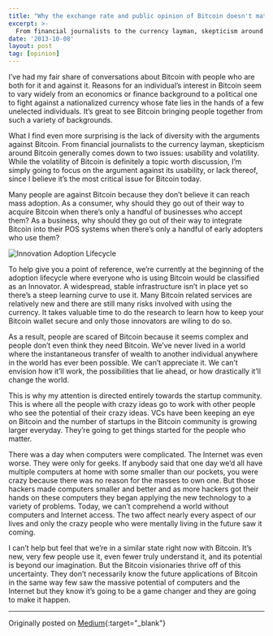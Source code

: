 ```yaml
---
title: "Why the exchange rate and public opinion of Bitcoin doesn't matter"
excerpt: >-
  From financial journalists to the currency layman, skepticism around Bitcoin generally comes down to two issues: usability and volatility. While the volatility of Bitcoin is definitely a topic worth discussion, I’m simply going to focus on the argument against its usability, or lack thereof, since I believe it’s the most critical issue for Bitcoin today.
date: '2013-10-08'
layout: post
tag: [opinion]
---
```


I’ve had my fair share of conversations about Bitcoin with people who are both for it and against it. Reasons for an individual’s interest in Bitcoin seem to vary widely from an economics or finance background to a political one to fight against a nationalized currency whose fate lies in the hands of a few unelected individuals. It’s great to see Bitcoin bringing people together from such a variety of backgrounds.

What I find even more surprising is the lack of diversity with the arguments against Bitcoin. From financial journalists to the currency layman, skepticism around Bitcoin generally comes down to two issues: usability and volatility. While the volatility of Bitcoin is definitely a topic worth discussion, I’m simply going to focus on the argument against its usability, or lack thereof, since I believe it’s the most critical issue for Bitcoin today.

Many people are against Bitcoin because they don’t believe it can reach mass adoption. As a consumer, why should they go out of their way to acquire Bitcoin when there’s only a handful of businesses who accept them? As a business, why should they go out of their way to integrate Bitcoin into their POS systems when there’s only a handful of early adopters who use them?

![Innovation Adoption Lifecycle](https://upload.wikimedia.org/wikipedia/en/4/45/DiffusionOfInnovation.png)

To help give you a point of reference, we’re currently at the beginning of the adoption lifecycle where everyone who is using Bitcoin would be classified as an Innovator. A widespread, stable infrastructure isn’t in place yet so there’s a steep learning curve to use it. Many Bitcoin related services are relatively new and there are still many risks involved with using the currency. It takes valuable time to do the research to learn how to keep your Bitcoin wallet secure and only those innovators are wiling to do so.

As a result, people are scared of Bitcoin because it seems complex and people don’t even think they need Bitcoin. We’ve never lived in a world where the instantaneous transfer of wealth to another individual anywhere in the world has ever been possible. We can’t appreciate it. We can’t envision how it’ll work, the possibilities that lie ahead, or how drastically it’ll change the world.

This is why my attention is directed entirely towards the startup community. This is where all the people with crazy ideas go to work with other people who see the potential of their crazy ideas. VCs have been keeping an eye on Bitcoin and the number of startups in the Bitcoin community is growing larger everyday. They’re going to get things started for the people who matter.

There was a day when computers were complicated. The Internet was even worse. They were only for geeks. If anybody said that one day we’d all have multiple computers at home with some smaller than our pockets, you were crazy because there was no reason for the masses to own one. But those hackers made computers smaller and better and as more hackers got their hands on these computers they began applying the new technology to a variety of problems. Today, we can’t comprehend a world without computers and Internet access. The two affect nearly every aspect of our lives and only the crazy people who were mentally living in the future saw it coming.

I can’t help but feel that we’re in a similar state right now with Bitcoin. It’s new, very few people use it, even fewer truly understand it, and its potential is beyond our imagination. But the Bitcoin visionaries thrive off of this uncertainty. They don’t necessarily know the future applications of Bitcoin in the same way few saw the massive potential of computers and the Internet but they know it’s going to be a game changer and they are going to make it happen.

- - -

Originally posted on [Medium](https://medium.com/@atommorgan/why-the-exchange-rate-and-public-opinion-of-bitcoin-doesnt-matter-5df18ceb214a){:target="_blank"}